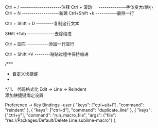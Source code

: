 Ctrl + / 		 	---------------------注释
Ctrl + 滚动		　	--------------字体变大/缩小
Ctrl + N 			-------------------新建
Ctrl+Shift +k       -----------删除一行


Ctrl + Shift + D ---------复制这行文本

SHift +Tab --------------去除缩进 


Ctrl + 回车 -----------添加一行空行

Ctrl + Shift +V --------粘贴过程中保持缩进


	
/***
  * 自定义快捷键
  *
  */
1、 代码格式化
  Edit  ->  Line  ->  Reindent  
  添加快捷键绑定设置

  Preference  ->  Key Bindings -user 
  	{ "keys": ["ctrl+alt+l"], "command": "reindent" },
	{ "keys": ["ctrl+d"], "command": "duplicate_line" },
	{ "keys": ["ctrl+y"], "command": "run_macro_file", "args": {"file": "res://Packages/Default/Delete Line.sublime-macro"} },

